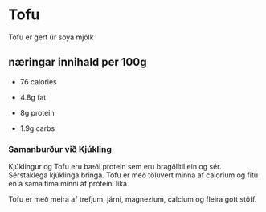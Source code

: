       

# Tofu

Tofu er gert úr soya mjólk

  

## næringar innihald per 100g

- 76 calories

- 4.8g fat

- 8g protein

- 1.9g carbs

  

  

### Samanburður við Kjúkling

Kjúklingur og Tofu eru bæði protein sem eru bragðlítil ein og sér. Sérstaklega kjúklinga bringa. Tofu er með töluvert minna af calorium og fitu en á sama tíma minni af próteini líka.

  

Tofu er með meira af trefjum, járni, magnezium, calcium og fleira gott stöff.